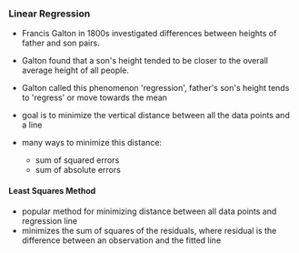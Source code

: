 ### Linear Regression

- Francis Galton in 1800s investigated differences between heights of father and son pairs.
- Galton found that a son's height tended to be closer to the overall average height of all people.
- Galton called this phenomenon 'regression', father's son's height tends to 'regress' or move towards the mean

- goal is to minimize the vertical distance between all the data points and a line
- many ways to minimize this distance:
    - sum of squared errors
    - sum of absolute errors

#### Least Squares Method
- popular method for minimizing distance between all data points and regression line
- minimizes the sum of squares of the residuals, where residual is the difference between an observation and the fitted line
